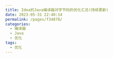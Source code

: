```yaml
---
title: Idea的Java编译器对字节码的优化汇总(持续更新)
date: 2023-05-31 22:40:14
permalink: /pages/f34878/
categories:
  - 编译器
  - Java
  - 优化
tags:
  - 优化
---
```

